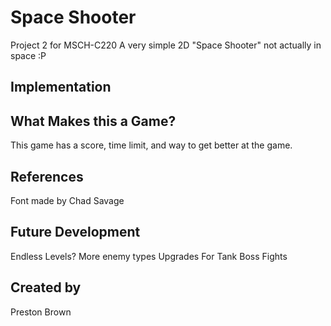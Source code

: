 # Space Shooter
Project 2 for MSCH-C220
A very simple 2D "Space Shooter" not actually in space :P

## Implementation

## What Makes this a Game?
This game has a score, time limit, and way to get better at the game. 
## References
Font made by Chad Savage
## Future Development
Endless Levels?
More enemy types
Upgrades For Tank
Boss Fights
## Created by
Preston Brown
